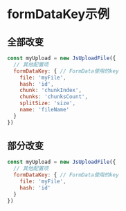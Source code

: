 # formDataKey示例

## 全部改变
```javascript
const myUpload = new JsUploadFile({
  // 其他配置项
  formDataKey: { // FormData使用的key
    file: 'myFile',
    hash: 'id',
    chunk: 'chunkIndex',
    chunks: 'chunksCount',
    splitSize: 'size',
    name: 'fileName'
  }
})
```

## 部分改变
```javascript
const myUpload = new JsUploadFile({
  // 其他配置项
  formDataKey: { // FormData使用的key
    file: 'myFile',
    hash: 'id'
  }
})
```